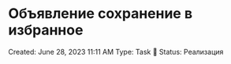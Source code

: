 # Объявление сохранение в избранное

Created: June 28, 2023 11:11 AM
Type: Task 🔨
Status: Реализация